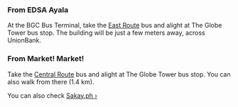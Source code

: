 ### From EDSA Ayala

At the BGC Bus Terminal, take the [East Route](https://bgc.com.ph/page/east-route) bus and alight at The Globe Tower bus stop. The building will be just a few meters away, across UnionBank.

### From Market! Market!

Take the [Central Route](https://bgc.com.ph/page/central-route) bus and alight at The Globe Tower bus stop. You can also walk from there (1.4 km).

You can also check [Sakay.ph ›](https://sakay.ph/?to=14.553454%2C121.049904)
